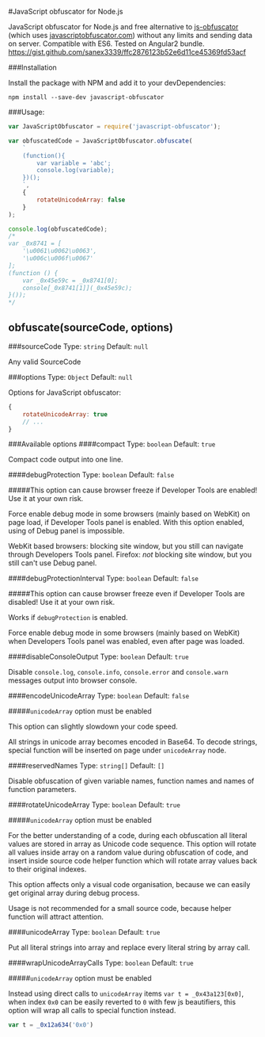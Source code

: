 #JavaScript obfuscator for Node.js

JavaScript obfuscator for Node.js and free alternative to [js-obfuscator](https://github.com/caiguanhao/js-obfuscator) (which uses [javascriptobfuscator.com](https://javascriptobfuscator.com/Javascript-Obfuscator.aspx)) without any limits and sending data on server.
Compatible with ES6.
Tested on Angular2 bundle.
https://gist.github.com/sanex3339/ffc2876123b52e6d11ce45369fd53acf

###Installation

Install the package with NPM and add it to your devDependencies:

`npm install --save-dev javascript-obfuscator`

###Usage:

```javascript
var JavaScriptObfuscator = require('javascript-obfuscator');

var obfuscatedCode = JavaScriptObfuscator.obfuscate(
    `
    (function(){
        var variable = 'abc';
        console.log(variable);
    })();
    `,
    {
        rotateUnicodeArray: false
    }
);

console.log(obfuscatedCode);
/*
var _0x8741 = [
    '\u0061\u0062\u0063',
    '\u006c\u006f\u0067'
];
(function () {
    var _0x45e59c = _0x8741[0];
    console[_0x8741[1]](_0x45e59c);
}());
*/
```

## obfuscate(sourceCode, options)

###sourceCode
Type: `string` Default: `null`

Any valid SourceCode

###options
Type: `Object` Default: `null`

Options for JavaScript obfuscator:

```javascript
{
    rotateUnicodeArray: true
    // ...
}
```

###Available options
####compact
Type: `boolean` Default: `true`

Compact code output into one line.

####debugProtection
Type: `boolean` Default: `false`

#####This option can cause browser freeze if Developer Tools are enabled! Use it at your own risk.

Force enable debug mode in some browsers (mainly based on WebKit) on page load, if Developer Tools panel is enabled.
With this option enabled, using of Debug panel is impossible.

WebKit based browsers: blocking site window, but you still can navigate through Developers Tools panel.
Firefox: *not* blocking site window, but you still can't use Debug panel.

####debugProtectionInterval
Type: `boolean` Default: `false`

#####This option can cause browser freeze even if Developer Tools are disabled! Use it at your own risk.

Works if `debugProtection` is enabled.

Force enable debug mode in some browsers (mainly based on WebKit) when Developers Tools panel was enabled, even after page was loaded.

####disableConsoleOutput
Type: `boolean` Default: `true`

Disable `console.log`, `console.info`, `console.error` and `console.warn` messages output into browser console.

####encodeUnicodeArray
Type: `boolean` Default: `false`

#####`unicodeArray` option must be enabled

This option can slightly slowdown your code speed.

All strings in unicode array becomes encoded in Base64.
To decode strings, special function will be inserted on page under `unicodeArray` node.

####reservedNames
Type: `string[]` Default: `[]`

Disable obfuscation of given variable names, function names and names of function parameters.

####rotateUnicodeArray
Type: `boolean` Default: `true`

#####`unicodeArray` option must be enabled

For the better understanding of a code, during each obfuscation all literal values are stored in array as Unicode code sequence.
This option will rotate all values inside array on a random value during obfuscation of code, and insert inside source code helper function
which will rotate array values back to their original indexes.

This option affects only a visual code organisation, because we can easily get original array during debug process.

Usage is not recommended for a small source code, because helper function will attract attention.

####unicodeArray
Type: `boolean` Default: `true`

Put all literal strings into array and replace every literal string by array call.

####wrapUnicodeArrayCalls
Type: `boolean` Default: `true`

#####`unicodeArray` option must be enabled

Instead using direct calls to `unicodeArray` items `var t = _0x43a123[0x0]`, 
when index `0x0` can be easily reverted to `0` with few js beautifiers, this option will wrap all calls to special function instead.

```javascript
var t = _0x12a634('0x0')
```
